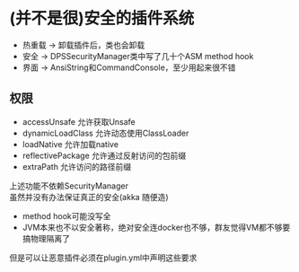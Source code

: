 # (并不是很)安全的插件系统
 * 热重载 -> 卸载插件后，类也会卸载
 * 安全 -> DPSSecurityManager类中写了几十个ASM method hook
 * 界面 -> AnsiString和CommandConsole，至少用起来很不错

## 权限
  * accessUnsafe 允许获取Unsafe
  * dynamicLoadClass 允许动态使用ClassLoader
  * loadNative 允许加载native
  * reflectivePackage 允许通过反射访问的包前缀
  * extraPath 允许访问的路径前缀

上述功能不依赖SecurityManager  
虽然并没有办法保证真正的安全(akka 随便造)  
 * method hook可能没写全
 * JVM本来也不以安全著称，绝对安全连docker也不够，群友觉得VM都不够要搞物理隔离了  

但是可以让恶意插件必须在plugin.yml中声明这些要求